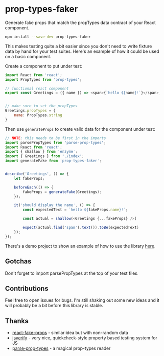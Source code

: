 # prop-types-faker
Generate fake props that match the propTypes data contract of your React component.

```bash
npm install --save-dev prop-types-faker
```

This makes testing quite a bit easier since you don't need to write fixture data
by hand for your test suites. Here's an example of how it could be used on a
basic component.

Create a component to put under test:

```javascript
import React from 'react';
import PropTypes from 'prop-types';

// functional react component
export const Greetings = ({ name }) => <span>{`hello ${name}!`}</span>;


// make sure to set the propTypes
Greetings.propTypes = {
    name: PropTypes.string
}
```

Then use `generateProps` to create valid data for the component under test:

```javascript
// NOTE: this needs to be first in the imports
import parsePropTypes from 'parse-prop-types';
import React from 'react';
import { shallow } from 'enzyme';
import { Greetings } from './index';
import generateFake from 'prop-types-faker';


describe('Greetings', () => {
    let fakeProps;

    beforeEach(() => {
        fakeProps = generateFake(Greetings);
    });

    it('should display the name', () => {
        const expectedText = `hello ${fakeProps.name}!`;

        const actual = shallow(<Greetings {...fakeProps} />)

        expect(actual.find('span').text()).toBe(expectedText)
    });
});
```

There's a demo project to show an example of how to use the library [here](https://github.com/greenyouse/prop-types-faker-testing).

## Gotchas

Don't forget to import parsePropTypes at the top of your test files.

## Contributions
Feel free to open issues for bugs. I'm still shaking out some new ideas and it
will probably be a bit before this library is stable.

## Thanks
* [react-fake-props](https://github.com/typicode/react-fake-props) - similar idea but with non-random data
* [jsverify](https://github.com/typicode/react-fake-props) - very nice, quickcheck-style property based testing system for JS
* [parse-prop-types](https://github.com/diegohaz/parse-prop-types.git) - a magical prop-types reader
